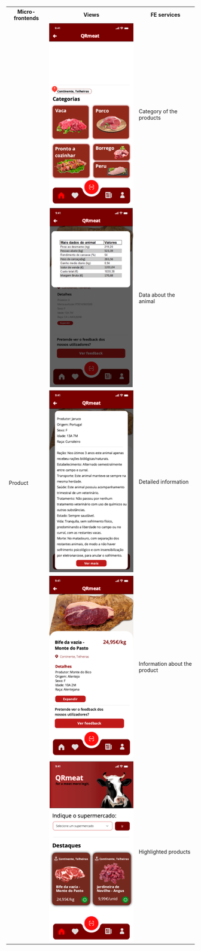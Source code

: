 <table>
  <tr>
    <th>Micro-frontends</th>
    <th>Views</th>
    <th>FE services</th>
  </tr>
  <tr>
    <td rowspan="7">Product</td>
    <td><img src="../images/categorias.png" ></td>
    <td>Category of the products</td>
  </tr>

  <tr>
    <td><img src="../images/detalhes_carne.png" ></td>
    <td>Data about the animal</td>
  </tr>
  <tr>
    <td><img src="../images/info_carne.png" ></td>
    <td>Detailed information </td>
  </tr>
  <tr>
    <td><img src="../images/info_produto.png" ></td>
    <td> Information about the product</td>
  </tr>
  <tr>
    <td><img src="../images/produtos.png" ></td>
    <td>Highlighted products</td>
  </tr>

  
</table>